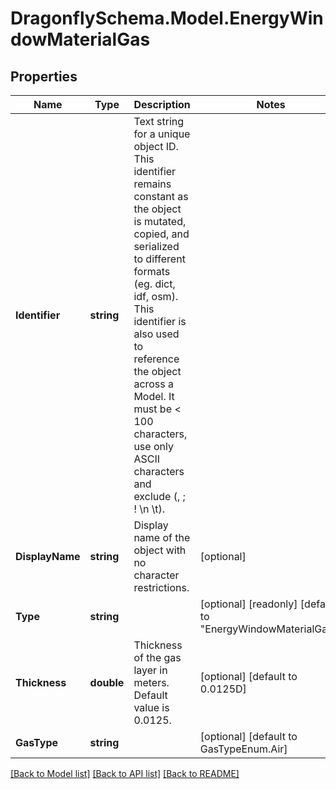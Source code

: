 
# DragonflySchema.Model.EnergyWindowMaterialGas

## Properties

Name | Type | Description | Notes
------------ | ------------- | ------------- | -------------
**Identifier** | **string** | Text string for a unique object ID. This identifier remains constant as the object is mutated, copied, and serialized to different formats (eg. dict, idf, osm). This identifier is also used to reference the object across a Model. It must be &lt; 100 characters, use only ASCII characters and exclude (, ; ! \\n \\t). | 
**DisplayName** | **string** | Display name of the object with no character restrictions. | [optional] 
**Type** | **string** |  | [optional] [readonly] [default to "EnergyWindowMaterialGas"]
**Thickness** | **double** | Thickness of the gas layer in meters. Default value is 0.0125. | [optional] [default to 0.0125D]
**GasType** | **string** |  | [optional] [default to GasTypeEnum.Air]

[[Back to Model list]](../README.md#documentation-for-models)
[[Back to API list]](../README.md#documentation-for-api-endpoints)
[[Back to README]](../README.md)

